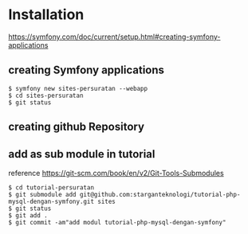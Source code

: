 # Installation

https://symfony.com/doc/current/setup.html#creating-symfony-applications

## creating Symfony applications

``` shell
$ symfony new sites-persuratan --webapp
$ cd sites-persuratan
$ git status
```

## creating github Repository

## add as sub module in tutorial

reference <https://git-scm.com/book/en/v2/Git-Tools-Submodules>

``` shell
$ cd tutorial-persuratan
$ git submodule add git@github.com:starganteknologi/tutorial-php-mysql-dengan-symfony.git sites
$ git status
$ git add .
$ git commit -am"add modul tutorial-php-mysql-dengan-symfony"
```
